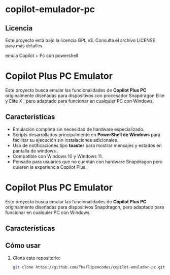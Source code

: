 # copilot-emulador-pc
## Licencia

Este proyecto está bajo la licencia GPL v3. Consulta el archivo LICENSE para más detalles.

emula Copilot + Pc con powershell
# Copilot Plus PC Emulator

Este proyecto busca emular las funcionalidades de **Copilot Plus PC** originalmente diseñadas para dispositivos con procesador Snapdragon Elite y Elite X , pero adaptado para funcionar en cualquier PC con Windows.

## Características
- Emulación completa sin necesidad de hardware especializado.
- Scripts desarrollados principalmente en **PowerShell de Windows** para facilitar su ejecución sin instalaciones adicionales.
- Uso de notificaciones tipo **toaster** para mostrar mensajes y estados en pantalla de windows .
- Compatible con Windows 10 y Windows 11.
- Pensado para usuarios que no cuentan con hardware Snapdragon pero quieren la experiencia Copilot Plus.

# Copilot Plus PC Emulator

Este proyecto busca emular las funcionalidades de **Copilot Plus PC** originalmente diseñadas para dispositivos Snapdragon, pero adaptado para funcionar en cualquier PC con Windows.

## Características


## Cómo usar

1. Clona este repositorio:  
   ```bash
   git clone https://github.com/TheFlipencodes/copilot-emulador-pc.git

